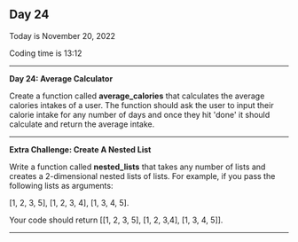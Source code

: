 <h2>Day 24</h2>
<p>Today is November 20, 2022</p>
<p>Coding time is 13:12</p>
<hr/>

<p><b>Day 24: Average Calculator</b></p>
<p>Create a function called <b>average_calories</b> that calculates the average calories intakes of a user.
The function should ask the user to input their calorie intake for any number of days and once they hit 'done' it should
calculate and return the average intake.</p>
<hr/>

<p><b>Extra Challenge: Create A Nested List</b></p>
<p>Write a function called <b>nested_lists</b> that takes any number of lists and creates a 2-dimensional nested lists of lists.
For example, if you pass the following lists as arguments: </p>
<p>[1, 2, 3, 5], [1, 2, 3, 4], [1, 3, 4, 5].</p>
<p>Your code should return [[1, 2, 3, 5], [1, 2, 3,4], [1, 3, 4, 5]].</p>
<hr/>